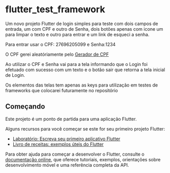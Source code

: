 # flutter_test_framework

Um novo projeto Flutter de login simples para teste com dois campos de entrada, um com CPF e outro de Senha, dois botões apenas com icone um para limpar o texto e outro para entrar e um link de esqueci a senha.

Para entrar usar o CPF: 27696205099 e Senha:1234

O CPF gerei aleatóriamente pelo [Gerador de CPF](https://www.4devs.com.br/gerador_de_cpf)

Ao utilizar o CPF e Senha vai para a tela informando que o Login foi efetuado com sucesso com um texto e o botão sair que retorna a tela inicial de Login.

Os elementos das telas tem apenas as keys para utilização em testes de frameworks que colocarei futuramente no repositório

## Começando

Este projeto é um ponto de partida para uma aplicação Flutter.

Alguns recursos para você começar se este for seu primeiro projeto Flutter:

- [Laboratório: Escreva seu primeiro aplicativo Flutter](https://docs.flutter.dev/get-started/codelab)
- [Livro de receitas: exemplos úteis do Flutter](https://docs.flutter.dev/cookbook)

Para obter ajuda para começar a desenvolver o Flutter, consulte o
[documentação online](https://docs.flutter.dev/), que oferece tutoriais,
exemplos, orientações sobre desenvolvimento móvel e uma referência completa da API.